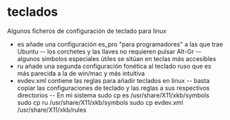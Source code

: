 # teclados
Algunos ficheros de configuración de teclado para linux
- es añade una configuración es_pro "para programadores" a las que trae Ubuntu
-- los corchetes y las llaves no requieren pulsar Alt-Gr
-- algunos símbolos especiales útiles se sitúan en teclas más accesibles
- ru añade una segunda configuración fonética al teclado ruso que es más parecida a la de win/mac y más intuitiva
- evdev.xml contiene las reglas para añadir teclados en linux
-- basta copiar las configuraciones de teclado y las reglas a sus respectivos directorios
-- En mi sistema 
sudo cp es /usr/share/X11/xkb/symbols
sudo cp ru /usr/share/X11/xkb/symbols
sudo cp evdev.xml /usr/share/X11/xkb/rules
